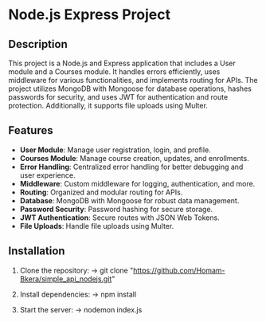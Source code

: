 # Node.js Express Project

## Description
This project is a Node.js and Express application that includes a User module and a Courses module. It handles errors efficiently, uses middleware for various functionalities, and implements routing for APIs. The project utilizes MongoDB with Mongoose for database operations, hashes passwords for security, and uses JWT for authentication and route protection. Additionally, it supports file uploads using Multer.

## Features
- **User Module**: Manage user registration, login, and profile.
- **Courses Module**: Manage course creation, updates, and enrollments.
- **Error Handling**: Centralized error handling for better debugging and user experience.
- **Middleware**: Custom middleware for logging, authentication, and more.
- **Routing**: Organized and modular routing for APIs.
- **Database**: MongoDB with Mongoose for robust data management.
- **Password Security**: Password hashing for secure storage.
- **JWT Authentication**: Secure routes with JSON Web Tokens.
- **File Uploads**: Handle file uploads using Multer.

## Installation
1. Clone the repository:
   → git clone "https://github.com/Homam-Bkera/simple_api_nodejs.git"
   
2. Install dependencies:
   → npm install

3. Start the server:
   → nodemon index.js
